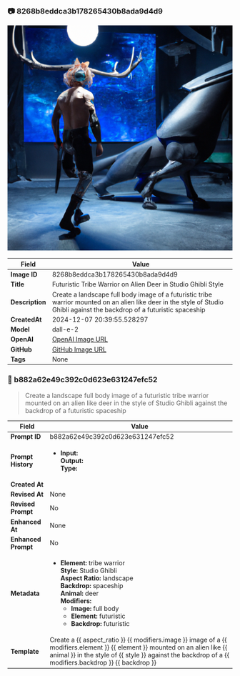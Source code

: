

### 📷 8268b8eddca3b178265430b8ada9d4d9 


![data.id](./8268b8eddca3b178265430b8ada9d4d9.jpg)


| Field          | Value                                                                                                                     |
|----------------|---------------------------------------------------------------------------------------------------------------------------|
| **Image ID**             | 8268b8eddca3b178265430b8ada9d4d9                                                                                                             |
| **Title**           | Futuristic Tribe Warrior on Alien Deer in Studio Ghibli Style                                                                                                       |
| **Description**           | Create a landscape full body image of a futuristic tribe warrior mounted on an alien like deer in the style of Studio Ghibli against the backdrop of a futuristic spaceship                                                                                                       |
| **CreatedAt**        | 2024-12-07 20:39:55.528297                                                                                                        |
| **Model**        | dall-e-2                                                                                                        |
| **OpenAI**         | [OpenAI Image URL](https://oaidalleapiprodscus.blob.core.windows.net/private/org-TZj0gKpq3CiXdXNznVOkBYav/user-t5KW5S6yYiCS0u4yDWasqnEP/img-zH6crY8suQ3b3DjARZfYmnqn.png?st=2024-12-07T19%3A39%3A48Z&se=2024-12-07T21%3A39%3A48Z&sp=r&sv=2024-08-04&sr=b&rscd=inline&rsct=image/png&skoid=d505667d-d6c1-4a0a-bac7-5c84a87759f8&sktid=a48cca56-e6da-484e-a814-9c849652bcb3&skt=2024-12-06T22%3A46%3A37Z&ske=2024-12-07T22%3A46%3A37Z&sks=b&skv=2024-08-04&sig=BkTPG0x8tnJAqJAn4cqNXTa4T2Yzs988vm6/03b4guU%3D)                                                                                |
| **GitHub**         | [GitHub Image URL](https://raw.githubusercontent.com/Caneta-Silva/studio-ghibli/blob/main/images/8268b8eddca3b178265430b8ada9d4d9/8268b8eddca3b178265430b8ada9d4d9.jpg)                                                                                |
| **Tags**       | None                                                                                                                   |

### 📜 b882a62e49c392c0d623e631247efc52

> Create a landscape full body image of a futuristic tribe warrior mounted on an alien like deer in the style of Studio Ghibli against the backdrop of a futuristic spaceship

| Field          | Value                                                                                                                                                                      |
|----------------|----------------------------------------------------------------------------------------------------------------------------------------------------------------------------|
| **Prompt ID**  | b882a62e49c392c0d623e631247efc52                                                                                                                                                            |
| **Prompt History** | <ul><li>**Input:**  <br> **Output:**  <br> **Type:** </li></ul> |
| **Created At** |                                                                                                                                                    |
| **Revised At** | None                                                                                                                                                   |
| **Revised Prompt** | No                                                                                                                                                                      |
| **Enhanced At** | None                                                                                                                                                  |
| **Enhanced Prompt** | No                                                                                                                                                                    |
| **Metadata**   | <ul><li>**Element:** tribe warrior <br> **Style:** Studio Ghibli <br> **Aspect Ratio:** landscape <br> **Backdrop:** spaceship <br> **Animal:** deer <br> **Modifiers:**<ul><li>**Image:** full body</li><li>**Element:** futuristic</li><li>**Backdrop:** futuristic</li></ul></li></ul> |
| **Template**   | Create a {{ aspect_ratio }} {{ modifiers.image }} image of a {{ modifiers.element }} {{ element }} mounted on an alien like {{ animal }} in the style of {{ style }} against the backdrop of a {{ modifiers.backdrop }} {{ backdrop }}                                                                                                                                           |


